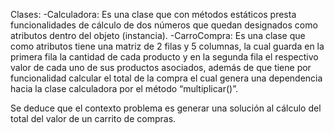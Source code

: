 Clases:
-Calculadora: Es una clase que con métodos estáticos presta funcionalidades de cálculo de dos números que quedan designados como atributos dentro del objeto (instancia).
-CarroCompra: Es una clase que como atributos tiene una matriz de 2 filas y 5 columnas, la cual guarda en la primera fila la cantidad de cada producto y en la segunda fila el respectivo valor de cada uno de sus productos asociados, además de que tiene por funcionalidad calcular el total de la compra el cual genera una dependencia hacia la clase calculadora por el método “multiplicar()”.

Se deduce que el contexto problema es generar una solución al cálculo del total del valor de un carrito de compras.
